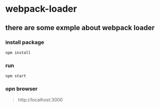# webpack-loader
 

## there are some exmple about webpack loader 

### install package
 
 ```
 npm install
 ```


### run 
 

 ```
 npm start
 ```

### opn browser 

> http://localhost:3000